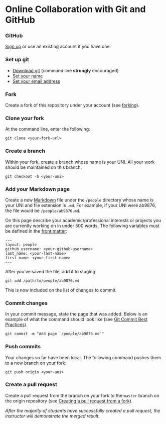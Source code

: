 # Online Collaboration with Git and GitHub

### GitHub

[Sign up](https://github.com/join) or use an existing account if you have one.

### Set up git
 * [Download git](https://git-scm.com/downloads) (command line <strong>strongly</strong> encouraged)
 * [Set your name](https://help.github.com/articles/setting-your-username-in-git/)
 * [Set your email address](https://help.github.com/articles/setting-your-commit-email-address-in-git/)

### Fork

Create a fork of this repository under your account (see [forking](https://guides.github.com/activities/forking/#fork)).

### Clone your fork

At the command line, enter the following:

    git clone <your-fork-url>

### Create a branch

Within your fork, create a branch whose name is your UNI. All your work should be maintained on this branch.

    git checkout -b <your-uni>

### Add your Markdown page
 
Create a new [Markdown](https://guides.github.com/features/mastering-markdown/) file under the `/people` directory whose name is your UNI and file extension is `.md`. For example, if your UNI were ab9876, the file would be `/people/ab9876.md`.

On this page describe your academic/professional interests or projects you are currently working on in under 500 words. The following variables must be defined in the [front matter](https://jekyllrb.com/docs/frontmatter/):

    ---
    layout: people
    github_username: <your-github-username>
    last_name: <your-last-name>
    first_name: <your-first-name>
    ---
    
After you've saved the file, add it to staging:

    git add /path/to/people/ab9876.md

This is now included on the list of changes to commit.

### Commit changes

In your commit message, state the page that was added. Below is an example of what the command should look like (see [Git Commit Best Practices](https://github.com/trein/dev-best-practices/wiki/Git-Commit-Best-Practices)).

    git commit -m "Add page `/people/ab9876.md`"

### Push commits
Your changes so far have been local. The following command pushes them to a new branch on your fork:

    git push origin <your-uni>

### Create a pull request

Create a pull request from the branch on your fork to the `master` branch on the origin repository (see [Creating a pull request from a fork](https://help.github.com/articles/creating-a-pull-request-from-a-fork/)).

_After the majority of students have successfully created a pull request, the instructor will demonstrate the merged result._
